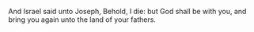 And Israel said unto Joseph, Behold, I die: but God shall be with you, and bring you again unto the land of your fathers.
